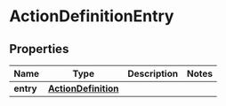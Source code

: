 # ActionDefinitionEntry

## Properties
Name | Type | Description | Notes
------------ | ------------- | ------------- | -------------
**entry** | [**ActionDefinition**](ActionDefinition.md) |  | 
